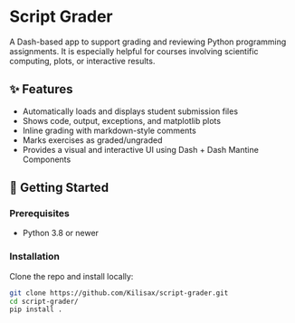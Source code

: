 # Script Grader

A Dash-based app to support grading and reviewing Python programming assignments. It is especially helpful for courses involving scientific computing, plots, or interactive results.

## ✨ Features

- Automatically loads and displays student submission files
- Shows code, output, exceptions, and matplotlib plots
- Inline grading with markdown-style comments
- Marks exercises as graded/ungraded
- Provides a visual and interactive UI using Dash + Dash Mantine Components

## 🚀 Getting Started

### Prerequisites

- Python 3.8 or newer

### Installation

Clone the repo and install locally:

```bash
git clone https://github.com/Kilisax/script-grader.git
cd script-grader/
pip install .